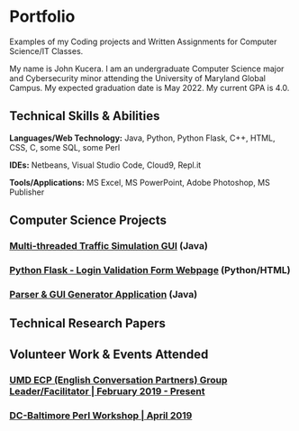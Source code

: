 # Portfolio
Examples of my Coding projects and Written Assignments for Computer Science/IT Classes.

My name is John Kucera. I am an undergraduate Computer Science major and Cybersecurity minor attending the University of Maryland Global Campus. My expected graduation date is May 2022. My current GPA is 4.0.

## Technical Skills & Abilities

**Languages/Web Technology:**
Java, Python, Python Flask, C++, HTML, CSS, C, some SQL, some Perl

**IDEs:**
Netbeans, Visual Studio Code, Cloud9, Repl.it

**Tools/Applications:**
MS Excel, MS PowerPoint, Adobe Photoshop, MS Publisher

## Computer Science Projects

### [Multi-threaded Traffic Simulation GUI](./Multi-threadedTrafficSimulationGUI) (Java)

### [Python Flask - Login Validation Form Webpage](./LoginValidationWebpage) (Python/HTML)

### [Parser & GUI Generator Application](./Parser&GUIGenerator) (Java)

## Technical Research Papers



## Volunteer Work & Events Attended

### [UMD ECP (English Conversation Partners) Group Leader/Facilitator | February 2019 - Present](http://ecpumd.weebly.com/)

### [DC-Baltimore Perl Workshop | April 2019](https://dcbpw.org/dcbpw2020/)
